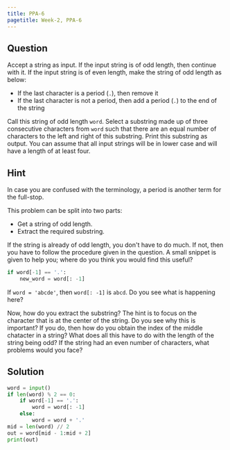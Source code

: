 ```yaml
---
title: PPA-6
pagetitle: Week-2, PPA-6
---
```


## Question

Accept a string as input. If the input string is of odd length, then continue with it. If the input string is of even length, make the string of odd length as below:

- If the last character is a period (`.`), then remove it
- If the last character is not a period, then add a period (`.`) to the end of the string

Call this string of odd length `word`. Select a substring made up of three consecutive characters from `word` such that there are an equal number of characters to the left and right of this substring. Print this substring as output. You can assume that all input strings will be in lower case and will have a length of at least four.

## Hint

In case you are confused with the terminology, a period is another term for the full-stop.

This problem can be split into two parts:

- Get a string of odd length.
- Extract the required substring.

If the string is already of odd length, you don't have to do much. If not, then you have to follow the procedure given in the question. A small snippet is given to help you; where do you think you would find this useful?

```python
if word[-1] == '.':
    new_word = word[: -1]
```

If `word = 'abcde'`, then `word[: -1]` is `abcd`. Do you see what is happening here?

Now, how do you extract the substring? The hint is to focus on the character that is at the center of the string. Do you see why this is important? If you do, then how do you obtain the index of the middle chatacter in a string? What does all this have to do with the length of the string being odd? If the string had an even number of characters, what problems would you face?

## Solution

```python
word = input()
if len(word) % 2 == 0:
    if word[-1] == '.':
        word = word[: -1]
    else:
        word = word + '.'
mid = len(word) // 2
out = word[mid - 1:mid + 2]
print(out)
```

